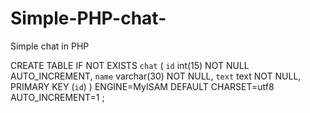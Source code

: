 # Simple-PHP-chat-
Simple chat in PHP

CREATE TABLE IF NOT EXISTS `chat` (
  `id` int(15) NOT NULL AUTO_INCREMENT,
  `name` varchar(30) NOT NULL,
  `text` text NOT NULL,
  PRIMARY KEY (`id`)
) ENGINE=MyISAM DEFAULT CHARSET=utf8 AUTO_INCREMENT=1 ;
